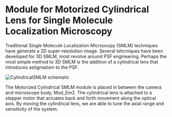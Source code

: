 # Module for Motorized Cylindrical Lens for Single Molecule Localization Microscopy

Traditional Single Molecule Localization Micrsocopy (SMLM) techniques have generate a 2D super-resolution image. Several tehcniques have been developed for 3D SMLM, most revolve around PSF engineering. Perhaps the most simple method to 3D SMLM is the addition of a cylindrical lens that introduces astigmatism to the PSF. 

![CylindricalSMLM schematic](https://github.com/YipLab/IX83-Modules/blob/master/CylindricalSMLM/images/schematic.png)

The Motorized Cylindrical SMLM module is placed in between the camera and microscope body, Mod_Em2.  The cylindrical lens is attached to a stepper motor that actuates back and forth movement along the optical axis. By moving the cylindrical lens, we are able to tune the axial range and sensitivity of the system.